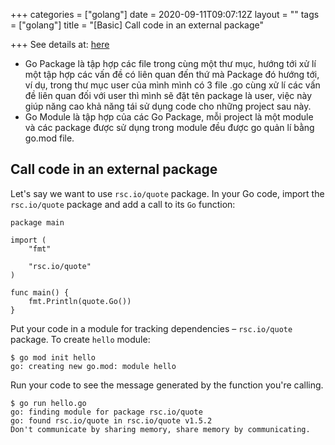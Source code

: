 +++
categories = ["golang"]
date = 2020-09-11T09:07:12Z
layout = ""
tags = ["golang"]
title = "[Basic] Call code in an external package"

+++
See details at: [here](https://medium.com/@dongnguyenltqb/quản-l%C3%AD-package-trong-golang-fdb3dad9f586)

* Go Package là tập hợp các file trong cùng một thư mục, hướng tới xử lí một tập hợp các vấn đề có liên quan đến thứ mà Package đó hướng tới, ví dụ, trong thư mục user của mình mình có 3 file .go cùng xử lí các vấn đề liên quan đối với user thì mình sẽ đặt tên package là user, việc này giúp năng cao khả năng tái sử dụng code cho những project sau này.
* Go Module là tập hợp của các Go Package, mỗi project là một module và các package được sử dụng trong module đều được go quản lí bằng go.mod file.

## Call code in an external package

Let's say we want to use `rsc.io/quote` package. In your Go code, import the `rsc.io/quote` package and add a call to its `Go` function:

    package main
    
    import (
    	"fmt"
    
    	"rsc.io/quote"
    )
    
    func main() {
    	fmt.Println(quote.Go())
    }

Put your code in a module for tracking dependencies – `rsc.io/quote` package. To create `hello` module:

    $ go mod init hello
    go: creating new go.mod: module hello

Run your code to see the message generated by the function you're calling.

    $ go run hello.go
    go: finding module for package rsc.io/quote
    go: found rsc.io/quote in rsc.io/quote v1.5.2
    Don't communicate by sharing memory, share memory by communicating.